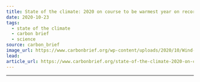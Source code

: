 ```yaml
---
title: State of the climate: 2020 on course to be warmest year on record
date: 2020-10-23
tags: 
  - state of the climate
  - carbon brief
  - science
source: carbon_brief
image_url: https://www.carbonbrief.org/wp-content/uploads/2020/10/Wind-turbines-in-Marchfeld-at-sunrise-Vienna-Austria-583x372.jpg
lead: 
article_url: https://www.carbonbrief.org/state-of-the-climate-2020-on-course-to-be-warmest-year-on-record
---
```


---
